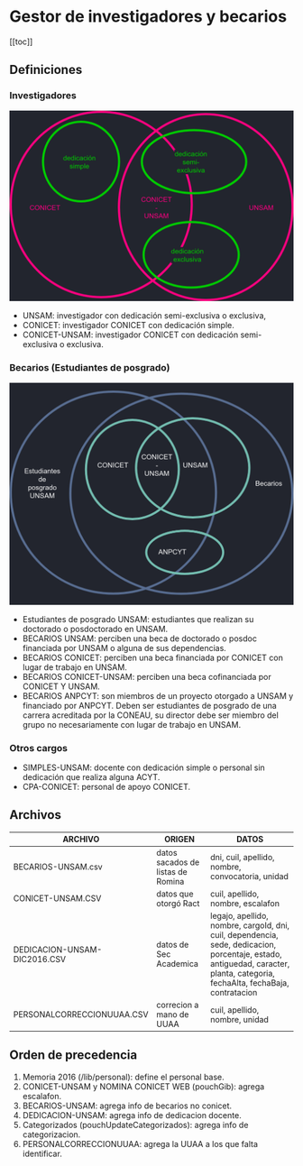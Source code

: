 # Gestor de investigadores y becarios

[[toc]]

## Definiciones

### Investigadores

![Diagrama Investigadores](./diagramaInvestigadores.png)

- UNSAM: investigador con dedicación semi-exclusiva o exclusiva,
- CONICET: investigador CONICET con dedicación simple.
- CONICET-UNSAM: investigador CONICET con dedicación semi-exclusiva o exclusiva.

### Becarios (Estudiantes de posgrado)

![Diagrama Becarios](./diagramaBecarios.png)


- Estudiantes de posgrado UNSAM: estudiantes que realizan su doctorado o posdoctorado en UNSAM.
- BECARIOS UNSAM: perciben una beca de doctorado o posdoc financiada por UNSAM o alguna de sus dependencias.
- BECARIOS CONICET: perciben una beca financiada por CONICET con lugar de trabajo en UNSAM.
- BECARIOS CONICET-UNSAM: perciben una beca cofinanciada por CONICET Y UNSAM.
- BECARIOS ANPCYT: son miembros de un proyecto otorgado a UNSAM y financiado por ANPCYT. Deben ser estudiantes de posgrado de una carrera acreditada por la CONEAU, su director debe ser miembro del grupo no necesariamente con lugar de trabajo en UNSAM.

### Otros cargos

- SIMPLES-UNSAM: docente con dedicación simple o personal sin dedicación que realiza alguna ACYT.
- CPA-CONICET: personal de apoyo CONICET.

## Archivos

| ARCHIVO                      | ORIGEN                            | DATOS                                                                                                                                                                        |
| ---------------------------- | --------------------------------- | ---------------------------------------------------------------------------------------------------------------------------------------------------------------------------- |
| BECARIOS-UNSAM.csv           | datos sacados de listas de Romina | dni, cuil, apellido, nombre, convocatoria, unidad                                                                                                                            |
| CONICET-UNSAM.CSV            | datos que otorgó Ract             | cuil, apellido, nombre, escalafon                                                                                                                                            |
| DEDICACION-UNSAM-DIC2016.CSV | datos de Sec Academica            | legajo, apellido, nombre, cargoId, dni, cuil, dependencia, sede, dedicacion, porcentaje, estado, antiguedad, caracter, planta, categoria, fechaAlta, fechaBaja, contratacion |
| PERSONALCORRECCIONUUAA.CSV   | correcion a mano de UUAA          | cuil, apellido, nombre, unidad                                                                                                                                               |

## Orden de precedencia

1. Memoria 2016 (/lib/personal): define el personal base.
2. CONICET-UNSAM y NOMINA CONICET WEB (pouchGib): agrega escalafon.
3. BECARIOS-UNSAM: agrega info de becarios no conicet.
4. DEDICACION-UNSAM: agrega info de dedicacion docente.
5. Categorizados (pouchUpdateCategorizados): agrega info de categorizacion.
6. PERSONALCORRECCIONUUAA: agrega la UUAA a los que falta identificar.
